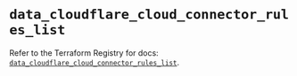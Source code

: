 # `data_cloudflare_cloud_connector_rules_list`

Refer to the Terraform Registry for docs: [`data_cloudflare_cloud_connector_rules_list`](https://registry.terraform.io/providers/cloudflare/cloudflare/5.1.0/docs/data-sources/cloud_connector_rules_list).
